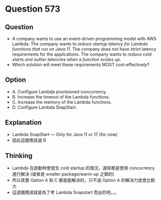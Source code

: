 # Question 573
## Question
* A company wants to use an event-driven programming model with AWS Lambda. The company wants to *reduce startup latency for Lambda functions that run on Java 11*. The company does not have strict latency requirements for the applications. The company wants to *reduce cold starts and outlier latencies when a function scales up*.
* Which solution will meet these requirements MOST cost-effectively?

## Option
* A. Configure Lambda provisioned concurrency.
* B. Increase the timeout of the Lambda functions.
* C. Increase the memory of the Lambda functions.
* D. Configure Lambda SnapStart.

## Explanation
* Lambda SnapStart — Only for Java 11 or 17 (for now)
* 因此這題應該選 B

## Thinking
* Lambda 在啟動時會發生 cold startup 的情況，通常都是使用 concurrency 進行解決 (或者是 smaller package/warm-up 之類的)
* 所以其實 Option A 和 C 都是能解決的，只不過 Option A 的解決力度會比較大
* 這道題應該就是為了考 Lambda Snapstart 而出的吧。。。